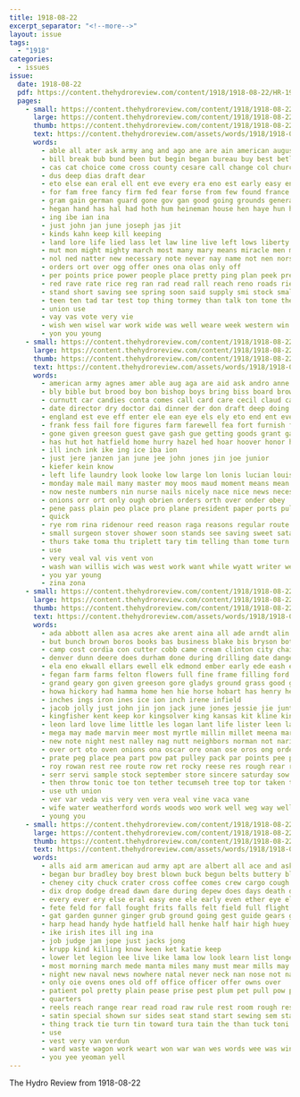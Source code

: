 ```yaml
---
title: 1918-08-22
excerpt_separator: "<!--more-->"
layout: issue
tags:
  - "1918"
categories:
  - issues
issue:
  date: 1918-08-22
  pdf: https://content.thehydroreview.com/content/1918/1918-08-22/HR-1918-08-22.pdf
  pages:
    - small: https://content.thehydroreview.com/content/1918/1918-08-22/small/HR-1918-08-22-01.jpg
      large: https://content.thehydroreview.com/content/1918/1918-08-22/large/HR-1918-08-22-01.jpg
      thumb: https://content.thehydroreview.com/content/1918/1918-08-22/thumbnails/HR-1918-08-22-01.jpg
      text: https://content.thehydroreview.com/assets/words/1918/1918-08-22/HR-1918-08-22-01.txt
      words:
        - able all ater ask army ang and ago ane are ain american august
        - bill break bub bund been but begin began bureau buy best betler bring board brand bik bro bein bottom back bend beg bunch beha big
        - cas cat choice come cross county cesare call change col churches can corn coast comfort christian care cheek cee cause con check church caddo crease cost
        - dus deep dias draft dear
        - eto else ean eral ell ent eve every era eno est early easy enters end
        - for fam free fancy firm fed fear forse from few found france fan fly fresh fee fuel fae foree freeling freely file first fate fair folks front flag fill
        - gram gain german guard gone gov gan good going grounds general goodly gross genes given
        - hegan hand has hal had hoth hum heineman house hen haye hun home high hed hope hour hurry hee hot how hone hydro heine heth
        - ing ibe ian ina
        - just john jan june joseph jas jit
        - kinds kahn keep kill keeping
        - land lore life lied lass let law line live left lows liberty last lime look lar lin
        - mut mon might mighty march most many mary means miracle men money mean marsh maclay mall marines made meals moment mel morning more meal mos man marine matt match mat malter merit matter mill
        - nol ned natter new necessary note never nay name not nen norse nee nein notice nan nanan need now navy numbers
        - orders ort over ogg offer ones ona olas only off
        - per points price power people place pretty ping plan peek present payment persons pay pleasure past pare pee pride pastor proper paper
        - red rave rate rice reg ran rad read rall reach reno roads rie rhine ready rin rag risk regular row rule ren rafi
        - stand short saving see spring soon said supply smi stock smaller september star straight swell state schwab steven share sues speak sunday say sermon staple subject style sey save stamps struck solo send sorin sip still ship store seth shown sane som service school small such shape sir special sand
        - teen ten tad tar test top thing tormey than talk ton tone thein thal thousand times tee take tie thrift tal teat tam try then tary the tine tell too
        - union use
        - vay vas vote very vie
        - wish wen wisel war work wide was well weare week western win wise white wight went weekly wall with weather winter way wan wonder wilt wil will wait want
        - yon you young
    - small: https://content.thehydroreview.com/content/1918/1918-08-22/small/HR-1918-08-22-02.jpg
      large: https://content.thehydroreview.com/content/1918/1918-08-22/large/HR-1918-08-22-02.jpg
      thumb: https://content.thehydroreview.com/content/1918/1918-08-22/thumbnails/HR-1918-08-22-02.jpg
      text: https://content.thehydroreview.com/assets/words/1918/1918-08-22/HR-1918-08-22-02.txt
      words:
        - american army agnes amer able aug aga are aid ask andro anne ana avey acres august adams and alt age ary ane aly acer agi alee arney all alberta america
        - bly bible but brood boy bon bishop boys bring biss board brown bick bus ber big bread bel bushe baltic bush bee buck blood butler both baby bureau bur better born burdick babe bak bore bill black bird boon bounds breckenridge business barber been best back billy bom bech buy basket bob billie bank broom bua boards
        - curnutt car candies conta comes call card care cecil claud came can clerk chai cutting church camp caddo carney calle city canyon caines cross cold chitwood cot cedar chris cost croy creek come clara coffee count camps collar collier churches coulter class con carry close corn cordell cope coots county
        - date director dry doctor dai dinner der don draft deep doing done danger daughter diner during din daly days dor down delia day dunnington
        - england est eve eff enter ele ean eye els ely eto end ent every ess
        - frank fess fail fore figures farm farewell fea fort furnish face fell friday fors field first friends fill found france french fan for from felton fine flenner folks forte few fred friend fram front farrell fair fry fiscal
        - gone given greeson guest gave gash gue getting goods grant garrison griffin glad goon gun going gorgas gul grandia general guthrie gross good gas
        - has hut hot hatfield home hurry hazel hed hoar hoover honor hoy heger hydro hyo homes hand haye half hom how her hennes hosp hes hal helen hose hold hin had house hast him hyams halt henry hone hamilton hare hinton harvest
        - ill inch ink ike ing ice iba ion
        - just jere janzen jan june jee john jones jin joe junior
        - kiefer kein know
        - left life laundry look looke low large lon lonis lucian louis lage lucky luther lawler long leta line letter lynch last lake little like lay ler levi
        - monday male mail many master moy moos maud moment means mean mexico mone martin much maker malt may man most more matter main mar minter miss men moyse maid mas mills maat miller missouri must mccoy made morale
        - now neste numbers nin nurse nails nicely nace nice news necessary new not nol near ness notice never ner north noth
        - onions orr ort only ough obrien orders orth over onder obey
        - pene pass plain peo place pro plane president paper ports pulling persons poor people public peon pert pet pick per phe pankey part pere pitzer pleasant port price pay pluck plan profit por present packard pound prag pope pac prom prime pounds parson peaches pure past pearl
        - quick
        - rye rom rina ridenour reed reason raga reasons regular route read room red roger rich ross rather roy ran rates ray rate ruest rudolph rain ready rolan ragland rost russell riding
        - small surgeon stover shower soon stands see saving sweet sata such saturday sick socks summer she sal second stanley stutts sugar seas september stand sam sears stone stockton surplus store service steady school six severe states set side smooth sup speak sarge sunday ser schoo state ship son shreck seward sans stamps surprise suter sargent sui
        - thurs take toma thu triplett tary tim telling than tome turn travis tan ton ture throw town tine trip thomas tian texas tea try tom towns the taken tost then taylor them tee trom teehee times tak
        - use
        - very veal val vis vent von
        - wash wan willis wich was west work want while wyatt writer weight ware why wife with wil waller week wilson war welfare will wert word world wheat wish well write warn weeks weather went words wie
        - you yar young
        - zina zona
    - small: https://content.thehydroreview.com/content/1918/1918-08-22/small/HR-1918-08-22-03.jpg
      large: https://content.thehydroreview.com/content/1918/1918-08-22/large/HR-1918-08-22-03.jpg
      thumb: https://content.thehydroreview.com/content/1918/1918-08-22/thumbnails/HR-1918-08-22-03.jpg
      text: https://content.thehydroreview.com/assets/words/1918/1918-08-22/HR-1918-08-22-03.txt
      words:
        - ada abbott allen asa acres ake arent aina all ade arndt alin august army animas american aim ago alice awe arkansas age ane ave ache area aleen aca anil avery ata arendt acorn alee acre adjutant ast and are
        - but bunch brown boros books bas business blake bis bryson both board bonham bales belt big black beach brow bode barb binger butler bridge brought been blaine bottle bay boon box bridgeport blader bell bedwell
        - camp cost cordia con cutter cobb came cream clinton city chai crest cedar county cin caddo colts coe colt call clerk carl credit cheyenne chas come company creek clear cash can cee cox carpenter cordell collier cooks cross cok card corp canyon colorado condi corn carpe change
        - denver dunn deere does durham done during drilling date danger dust deputy dey days dents dad death day das dearborn due dence daughter davis dare december din dinner down
        - ela eno ekwall ellars ewell elk edmond ember early ede eash every ene exe earl
        - fegan farm farms felton flowers full fine frame filling ford foster fowler fellow fields fait fuel far friend fata friday fill fountain farmer fron from first farewell few fond fresh fun fare for fair fried fall fay folks friends
        - grand geary gon given greeson gore gladys ground grass good gee gallon guy gaa govern gres gainer gar general gal gearon gear gertrude gilliand
        - howa hickory had hamma home hen hie horse hobart has henry health high hass hath hester hydro hae hinton handley hao half hour heger hickman honor harness heads him hay hey her hoen height
        - inches ings iron ines ice ion inch irene infield
        - jacob jolly just john jin jon jack june jones jessie jie junta
        - kingfisher kent keep kor kingsolver king kansas kit kline kind kinds
        - leon lard love lime little les logan lant life lister leen lawton line lee lunch lacy let low lows las lense light large lot lose last lite lookeba left lela long late lonie lute like lie lawrence
        - mega may made marvin meer most myrtle millin millet meena marie mary miller mighty monday men mori morgan much miles maris mee mam many more moline man mis mil mare market molten miss mage morning mable ming mand milk materia margurite mill mabe
        - new note night nest nalley nag nutt neighbors norman not nario notice nin noes names nines now nun
        - over ort oto oven onions ona oscar ore onan ose oros ong orders oats old oglesby
        - prate peg place pea part pow pat pulley pack par points pee past pate pleasant perkins peden purcell pal pounds pick pree pai pull peal pro plant per pitzer pote parsonage present power peete plows proper
        - roy rowan rest ree route row ret rocky reese res rough rear ready randy run rey ruth ran riding rai rake rolls real rial red reno rene rea record
        - serr servi sample stock september store sincere saturday sow supper son schoo shreck speed sun ser strong school soon such stone seco sali seem sell summer sister sho she state sin sea service slain step save straw springfield scott socks sues show schools sales soi small salad stockton sey stalk season stove strike sahay simpson sudan seat sewing seen shaw see set sayre supply special sale settle sedan snyder
        - then throw tonic toe ton tether tecumseh tree top tor taken teach table ten tin too thresher thing tipton teed thousand tie trom tole tha tayo train them trip tracy takes turn texas tanks tan tucker tention toa trial truly the tat town try
        - use uth union
        - ver var veda vis very ven vera veal vine vaca vane
        - wife water weatherford words woods woo work well weg way wells weas walter wilson with week wish wie word washington while washita weight wheeler ways winsor wire winter went was war wil will worth win wills wilbern
        - young you
    - small: https://content.thehydroreview.com/content/1918/1918-08-22/small/HR-1918-08-22-04.jpg
      large: https://content.thehydroreview.com/content/1918/1918-08-22/large/HR-1918-08-22-04.jpg
      thumb: https://content.thehydroreview.com/content/1918/1918-08-22/thumbnails/HR-1918-08-22-04.jpg
      text: https://content.thehydroreview.com/assets/words/1918/1918-08-22/HR-1918-08-22-04.txt
      words:
        - alls aid arm american aud army apt are albert all ace and ask ameri able allen apple angles
        - began bur bradley boy brest blown buck begun belts buttery blood bea bud bureau base bottles bis brick bombard bully beck but blind bie board below been beat boys breech beer bread bring breath best bent brown bet back bowls black better body big both bunch bank billet
        - cheney city chuck crater cross coffee comes crew cargo cough can course cate certain cotton clyde car cannon card clay cid cure carin call cheer case captain chas company cassard comfort cee change cushion cones curry courage count come church cause close cal carry crawl came corporal
        - dix drop dodge dread dawn dare during depew does days death dollar diers der dry demand done duty dom down doing due day
        - every ever ery else eral easy ene ele early even ether eye els elf emer end
        - fete feld for fall fought frits falls felt field full flight feen fron falling fust fritz fast foreman fore far fried fare famous file fire found fed first fer fie france forth fellow fores funny fon from fell fred fewer fine front fund face fuse french
        - gat garden gunner ginger grub ground going gest guide gears gent goes good gave german guess gisi gross gulde getting gunning gag game guns guard gun gordon given
        - harp head handy hyde hatfield hall henke half hair high huey hinton hydro handle hundred hope halls heard how hea hus hunting hot hine hurt hut has holes hole house him hold held hiss heaven had hud
        - ike irish ites ill ing ina
        - job judge jam jope just jacks jong
        - krupp kind killing know keen ket katie keep
        - lower let legion lee live like lama low look learn list longest ley lookout last louis left land long lines little len large lime lay line lot less light life later
        - most morning march mede manta miles many must mear mills may mass might made mans much mean mates money mankins maybe men maz more mules man monday means mankin
        - night new naval news nowhere natal never neck nan nose not nas north necessary noha now nor notice near
        - only oie ovens ones old off office officer offer owns over
        - patient pol pretty plain pease prise pest plum pet pull pow pay place pound par paper posh part pal pals past patt price pot para point plenty post pick pounds pat private power
        - quarters
        - reels reach range rear read road raw rule rest room rough res rolling run red ried rin rail rana runner regular ret real
        - satin special shown sur sides seat stand start sewing sem station scott saw stores spring struck string service still seems son stumps sat short sing sailors sharp sale style single soon seven shelling sergeant send stuff socks such spare see slow smoke said shells sol show secret stretch sup states size sees salt surgeon shoot stone seen sou ship standard stay shell strong smell sister second sell signal small side six say sour sleep
        - thing track tie turn tin toward tura tain the than tuck toni tover them tine tall teet tree train tho thy team too tuning trees try tame tune take tan tommy trip torn thousand thim ton tae tell throw ten toledo teo taken telling thal then trench times thele tay top
        - use
        - vest very van verdun
        - ward waste wagon work weart won war wan wes words wee was wind werner worth walls water ways week will way wash wide well wonder while wire wall witt wil with went walk wen want world wires walt word
        - you yee yeoman yell
---
```


The Hydro Review from 1918-08-22

<!--more-->


